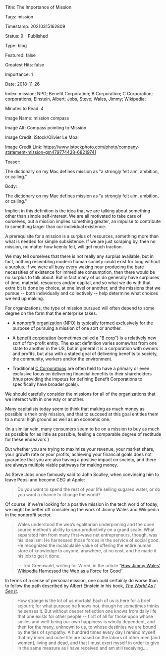 Title:  The Importance of Mission

Tags:   mission

Timestamp: 20210315162809

Status: 9 - Published

Type:   blog

Featured: false

Greatest Hits: false

Importance: 1

Date:   2018-11-26

Index:  mission; NPO; Benefit Corporation; B Corporation; C Corporation; corporations; Einstein, Albert; Jobs, Steve; Wales, Jimmy; Wikipedia; 

Minutes to Read: 4

Image Name: mission compass

Image Alt: Compass pointing to Mission

Image Credit: iStock/Olivier Le Moal

Image Credit Link: https://www.istockphoto.com/photo/company-statement-mission-gm479774438-68219741

Teaser: 

The dictionary on my Mac defines mission as "a strongly felt aim, ambition, or calling."


Body: 

The dictionary on my Mac defines mission as "a strongly felt aim, ambition, or calling."

Implicit in this definition is the idea that we are talking about something other than simple self-interest. We are all motivated to take care of ourselves, but a mission implies something greater, an impulse to contribute to something larger than our individual existence. 

A prerequisite for a mission is a surplus of resources, something more than what is needed for simple subsistence. If we are just scraping by, then no mission, no matter how keenly felt, will get much traction. 

We may tell ourselves that there is not really any surplus available, but in fact, nothing resembling modern human society could exist for long without a surplus. If we were all busy every waking hour producing the bare necessities of existence for immediate consumption, then there would be no surplus to talk about. But in fact many of us do generally have surpluses of time, material, resources and/or capital, and so what we do with that extra bit is done by choice, at one level or another, and the missions that we pursue -- both individually and collectively -- help determine what choices we end up making. 

For organizations, the type of mission pursued will often depend to some degree on the form that the enterprise takes. 

* A [nonprofit organization][npo] (NPO) is typically formed exclusively for the purpose of pursuing a mission of one sort or another. 

* A [benefit corporation][bcorp] (sometimes called a "B corp") is a relatively new sort of for-profit entity. The exact definition varies somewhat from one state to another in the US, but in general it is a corporation with owners and profits, but also with a stated goal of delivering benefits to society, the community, workers and/or the environment. 

* Traditional [C Corporations][ccorp] are often held to have a primary or even exclusive focus on delivering financial benefits to their shareholders (thus providing the impetus for defining Benefit Corporations to specifically have broader goals). 

We should carefully consider the missions for all of the organizations that we interact with in one way or another. 

Many capitalists today seem to think that making as much money as possible is their only mission, and that to succeed at this goal entitles them to a moral high ground as well as an economic one.

(In a similar vein, many consumers seem to be on a mission to buy as much as possible for as little as possible, feeling a comparable degree of rectitude for these endeavors.) 

But whether you are trying to maximize your revenue, your market share, your growth rate or your profits, achieving your financial goals does not guarantee that you are also having a positive impact on society, and there are always multiple viable pathways for making money. 

As Steve Jobs once famously said to John Sculley, when convincing him to leave Pepsi and become CEO at Apple:

> Do you want to spend the rest of your life selling sugared water, or do you want a chance to change the world?

Of course, if we're looking for a positive mission in the tech world of today, we might be better off considering the work of Jimmy Wales and Wikipedia in the nonprofit sector. 

> Wales understood the web’s egalitarian underpinning and the open source method’s ability to spur productivity on a grand scale. What separated him from many first-wave net entrepreneurs, though, was his idealism: He harnessed those forces in the service of social good. He recognized the incalculable value of offering the entire human store of knowledge to anyone, anywhere, at no cost, and he made it his job to get it done.
>
> -- Ted Greenwald, writing for Wired, in the article "[How Jimmy Wales' Wikipedia Harnessed the Web as a Force for Good][wired]"

In terms of a sense of personal mission, one could certainly do worse than to follow the path described by Albert Einstein in his book, *[The World As I See It][Albert]*.   
 
> How strange is the lot of us mortals! Each of us is here for a brief sojourn; for what purpose he knows not, though he sometimes thinks he senses it. But without deeper reflection one knows from daily life that one exists for other people -- first of all for those upon whose smiles and well-being our own happiness is wholly dependent, and then for the many, unknown to us, to whose destinies we are bound by the ties of sympathy. A hundred times every day I remind myself that my inner and outer life are based on the labors of other men [and women], living and dead, and that I must exert myself in order to give in the same measure as I have received and am still receiving....



 
[Albert]: https://amzn.to/2vyCRvf

[bcorp]: https://en.wikipedia.org/wiki/Benefit_corporation

[bigbus]: what-to-do-about-big-business.html

[ccorp]: https://en.wikipedia.org/wiki/C_corporation

[marval]: https://en.wikipedia.org/wiki/List_of_public_corporations_by_market_capitalization#2018

[mission]: ../../core/mission.html

[npo]: https://en.wikipedia.org/wiki/Nonprofit_organization

[wired]: https://www.wired.com/2013/03/jimmy-wales-wikipedia/
